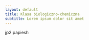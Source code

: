 ```yaml
---
layout: default
title: Klasa biologiczno-chemiczna
subtitle: Lorem ipsum dolor sit amet
---
```


jp2 papiesh
